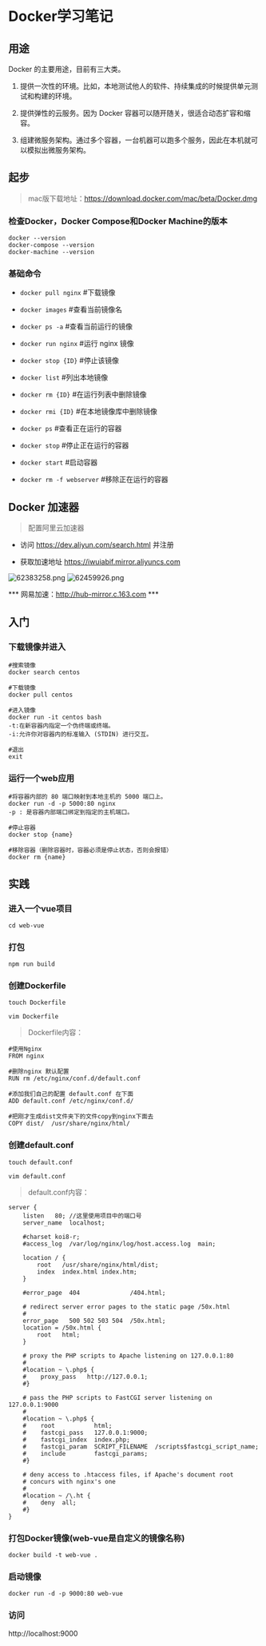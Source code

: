 # Docker学习笔记

## 用途
Docker 的主要用途，目前有三大类。

1. 提供一次性的环境。比如，本地测试他人的软件、持续集成的时候提供单元测试和构建的环境。

2. 提供弹性的云服务。因为 Docker 容器可以随开随关，很适合动态扩容和缩容。

3. 组建微服务架构。通过多个容器，一台机器可以跑多个服务，因此在本机就可以模拟出微服务架构。


## 起步

> mac版下载地址：https://download.docker.com/mac/beta/Docker.dmg

### 检查Docker，Docker Compose和Docker Machine的版本
```shell
docker --version
docker-compose --version
docker-machine --version
```

### 基础命令

- `docker pull nginx` #下载镜像

- `docker images` #查看当前镜像名

- `docker ps -a` #查看当前运行的镜像

- `docker run nginx` #运行 nginx 镜像

- `docker stop {ID}` #停止该镜像

- `docker list` #列出本地镜像
 
- `docker rm {ID}` #在运行列表中删除镜像
 
- `docker rmi {ID}` #在本地镜像库中删除镜像

- `docker ps` #查看正在运行的容器

- `docker stop` #停止正在运行的容器

- `docker start` #启动容器

- `docker rm -f webserver` #移除正在运行的容器

## Docker 加速器
> 配置阿里云加速器

+ 访问 https://dev.aliyun.com/search.html 并注册 

+ 获取加速地址 https://iwuiabif.mirror.aliyuncs.com

![62383258.png](README_files/62383258.png)
![62459926.png](README_files/62459926.png)

*** 网易加速：http://hub-mirror.c.163.com ***
## 入门
### 下载镜像并进入
```shell
#搜索镜像
docker search centos

#下载镜像
docker pull centos

#进入镜像
docker run -it centos bash
-t:在新容器内指定一个伪终端或终端。
-i:允许你对容器内的标准输入 (STDIN) 进行交互。

#退出
exit
```

### 运行一个web应用
```shell
#将容器内部的 80 端口映射到本地主机的 5000 端口上。
docker run -d -p 5000:80 nginx
-p : 是容器内部端口绑定到指定的主机端口。

#停止容器
docker stop {name}

#移除容器（删除容器时，容器必须是停止状态，否则会报错）
docker rm {name}
```

## 实践
### 进入一个vue项目

`cd web-vue`

### 打包

`npm run build`

### 创建Dockerfile

`touch Dockerfile`

`vim Dockerfile`

> Dockerfile内容：

```docker
#使用Nginx
FROM nginx 

#删除nginx 默认配置
RUN rm /etc/nginx/conf.d/default.conf 

#添加我们自己的配置 default.conf 在下面
ADD default.conf /etc/nginx/conf.d/

#把刚才生成dist文件夹下的文件copy到nginx下面去
COPY dist/  /usr/share/nginx/html/  

```

### 创建default.conf

`touch default.conf`

`vim default.conf`

> default.conf内容：

```nginx
server {
    listen   80; //这里使用项目中的端口号
    server_name  localhost;

    #charset koi8-r;
    #access_log  /var/log/nginx/log/host.access.log  main;

    location / {
        root   /usr/share/nginx/html/dist;
        index  index.html index.htm;
    }

    #error_page  404              /404.html;

    # redirect server error pages to the static page /50x.html
    #
    error_page   500 502 503 504  /50x.html;
    location = /50x.html {
        root   html;
    }

    # proxy the PHP scripts to Apache listening on 127.0.0.1:80
    #
    #location ~ \.php$ {
    #    proxy_pass   http://127.0.0.1;
    #}

    # pass the PHP scripts to FastCGI server listening on 127.0.0.1:9000
    #
    #location ~ \.php$ {
    #    root           html;
    #    fastcgi_pass   127.0.0.1:9000;
    #    fastcgi_index  index.php;
    #    fastcgi_param  SCRIPT_FILENAME  /scripts$fastcgi_script_name;
    #    include        fastcgi_params;
    #}

    # deny access to .htaccess files, if Apache's document root
    # concurs with nginx's one
    #
    #location ~ /\.ht {
    #    deny  all;
    #}
}
```

### 打包Docker镜像(web-vue是自定义的镜像名称)

`docker build -t web-vue .`

### 启动镜像

`docker run -d -p 9000:80 web-vue`

### 访问

http://localhost:9000

